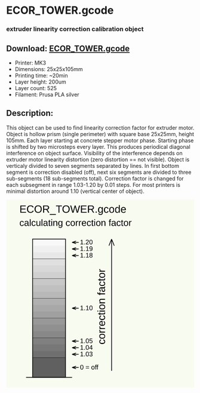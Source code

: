 # ECOR_TOWER.gcode

### extruder linearity correction calibration object

## Download: [ECOR_TOWER.gcode](PLA_MK3_ECOR_TOWER.gcode)

* Printer: MK3
* Dimensions: 25x25x105mm
* Printing time: ~20min
* Layer height: 200um
* Layer count: 525
* Filament: Prusa PLA silver

## Description:
This object can be used to find linearity correction factor for extruder motor.
Object is hollow prism (single perimeter) with square base 25x25mm, height 105mm.
Each layer starting at concrete stepper motor phase. Starting phase is shifted by two microsteps every layer. This produces periodical diagonal interference on object surface. Visibility of the interference depends on extruder motor linearity distortion (zero distortion == not visible).
Object is verticaly divided to seven segments separated by lines. In first bottom segment is correction disabled (off), next six segments are divided to three sub-segments (18 sub-segments total). Correction factor is changed for each subsegment in range 1.03-1.20 by 0.01 steps. For most printers is minimal distortion around 1.10 (vertical center of object).

![ECOR_TOWER.svg](ECOR_TOWER.svg)
